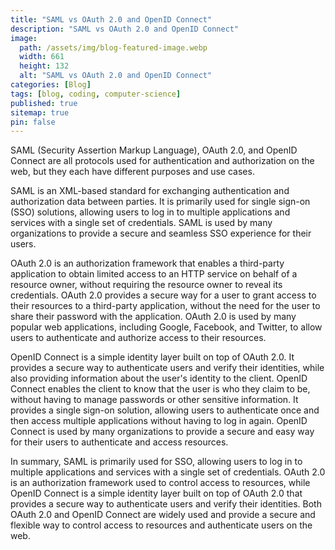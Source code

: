 ```yaml
---
title: "SAML vs OAuth 2.0 and OpenID Connect"
description: "SAML vs OAuth 2.0 and OpenID Connect"
image:
  path: /assets/img/blog-featured-image.webp
  width: 661
  height: 132
  alt: "SAML vs OAuth 2.0 and OpenID Connect"
categories: [Blog]
tags: [blog, coding, computer-science]
published: true
sitemap: true
pin: false
---
```




SAML (Security Assertion Markup Language), OAuth 2.0, and OpenID Connect are all protocols used for authentication and authorization on the web, but they each have different purposes and use cases.

SAML is an XML-based standard for exchanging authentication and authorization data between parties. It is primarily used for single sign-on (SSO) solutions, allowing users to log in to multiple applications and services with a single set of credentials. SAML is used by many organizations to provide a secure and seamless SSO experience for their users.

OAuth 2.0 is an authorization framework that enables a third-party application to obtain limited access to an HTTP service on behalf of a resource owner, without requiring the resource owner to reveal its credentials. OAuth 2.0 provides a secure way for a user to grant access to their resources to a third-party application, without the need for the user to share their password with the application. OAuth 2.0 is used by many popular web applications, including Google, Facebook, and Twitter, to allow users to authenticate and authorize access to their resources.

OpenID Connect is a simple identity layer built on top of OAuth 2.0. It provides a secure way to authenticate users and verify their identities, while also providing information about the user's identity to the client. OpenID Connect enables the client to know that the user is who they claim to be, without having to manage passwords or other sensitive information. It provides a single sign-on solution, allowing users to authenticate once and then access multiple applications without having to log in again. OpenID Connect is used by many organizations to provide a secure and easy way for their users to authenticate and access resources.

In summary, SAML is primarily used for SSO, allowing users to log in to multiple applications and services with a single set of credentials. OAuth 2.0 is an authorization framework used to control access to resources, while OpenID Connect is a simple identity layer built on top of OAuth 2.0 that provides a secure way to authenticate users and verify their identities. Both OAuth 2.0 and OpenID Connect are widely used and provide a secure and flexible way to control access to resources and authenticate users on the web.



